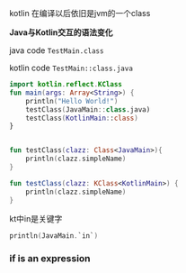 kotlin 在编译以后依旧是jvm的一个class



**Java与Kotlin交互的语法变化**

java code `TestMain.class`

kotlin code `TestMain::class.java`



```kotlin
import kotlin.reflect.KClass
fun main(args: Array<String>) {
    println("Hello World!")
    testClass(JavaMain::class.java)
    testClass(KotlinMain::class)
}


fun testClass(clazz: Class<JavaMain>){
    println(clazz.simpleName)
}

fun testClass(clazz: KClass<KotlinMain>) {
    println(clazz.simpleName)
}
```



kt中in是关键字

```kotlin
println(JavaMain.`in`)
```



### if is an expression



